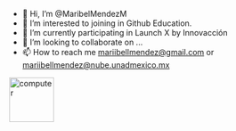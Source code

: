 - 👋 Hi, I’m @MaribelMendezM
- 👀 I’m interested to joining in Github Education.
- 🌱 I’m currently participating in Launch X by Innovacción
- 💞️ I’m looking to collaborate on ...
- 📫 How to reach me mariibellmendez@gmail.com or mariibellmendez@nube.unadmexico.mx

<!---
MaribelMendezM

--->
<img src="https://camo.githubusercontent.com/00098127108f610163aff07000d50766a2aedb7c32932c818ee223485618377d/68747470733a2f2f7468756d62732e6766796361742e636f6d2f5363617279437265616d79476c6f6265666973682e77656270" alt="computer" data-canonical-src="https://thumbs.gfycat.com/ScaryCreamyGlobefish.webp" style="max-width: 100%;" width="80">
